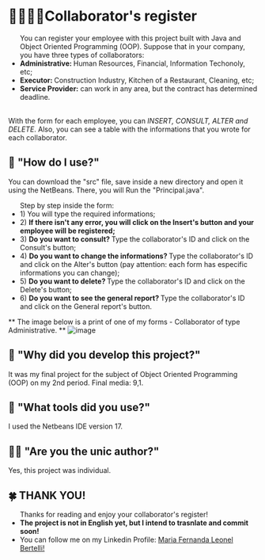 # 🙋‍♀️🙋‍♂️Collaborator's register
<ul>You can register your employee with this project built with Java and Object Oriented Programming (OOP). Suppose that in your company, you have three types of collaborators: <br>
  <li> <b>Administrative: </b> Human Resources, Financial, Information Techonoly, etc;</li>
   <li> <b>Executor: </b> Construction Industry, Kitchen of a Restaurant, Cleaning, etc;</li>
  <li> <b>Service Provider:</b> can work in any area, but the contract has determined deadline.</li>
</ul>
<br>
With the form for each employee, you can <em>INSERT, CONSULT, ALTER and DELETE</em>. Also, you can see a table with the informations that you wrote for each collaborator.

## 👾 "How do I use?" 
You can download the "src" file, save inside a new directory and open it using the NetBeans. There, you will Run the "Principal.java".

<ul>Step by step inside the form: <br>
  <li> 1) You will type the required informations;</li>
  <li> 2) <b>If there isn't any error, you will click on the Insert's button and your employee will be registered; </b></li>
  <li> 3) <b>Do you want to consult? </b>  Type the collaborator's ID and click on the Consult's button; </li>
  <li> 4) <b>Do you want to change the informations? </b> Type the collaborator's ID and click on the Alter's button (pay attention: each form has especific informations you can change); </li>
  <li> 5) <b>Do you want to delete? </b> Type the collaborator's ID and click on the Delete's button; </li>
  <li> 6) <b> Do you want to see the general report? </b>  Type the collaborator's ID and click on the General report's button. </li>
</ul>

** The image below is a print of one of my forms - Collaborator of type Administrative. **
![image](https://github.com/marialeonel/POO_CadastroColaboradores/assets/131628787/9ce7fad2-da9e-471f-8c96-7ed4d54fb77c)

## 🤔 "Why did you develop this project?" 
It was my final project for the subject of Object Oriented Programming (OOP) on my 2nd period. 
Final media: 9,1.

## 🔧 "What tools did you use?"
I used the Netbeans IDE version 17.

## 👩‍💻 "Are you the unic author?" 
Yes, this project was individual.

## 🍀 THANK YOU! 
<p> 
  <ul> Thanks for reading and enjoy your collaborator's register!
    <li> <b>The project is not in English yet, but I intend to trasnlate and commit soon!</b></li>
    <li> You can follow me on my Linkedin Profile: <a href = "https://www.linkedin.com/in/maria-fernanda-leonel-bertelli-252480257"> Maria Fernanda Leonel Bertelli! </a> </li>
  </ul>
</p>
